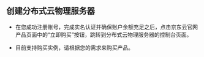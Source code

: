 ## 创建分布式云物理服务器

- 在您成功注册账号，完成实名认证并确保账户余额充足之后，点击京东云官网产品页面中的“立即购买”按钮，跳转到分布式云物理服务器的控制台页面。

- 目前支持购买实例，请根据您的需求来购买产品。


